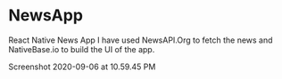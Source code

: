 # NewsApp
React Native News App
I have used NewsAPI.Org to fetch the news and NativeBase.io to build the UI of the app.

Screenshot 2020-09-06 at 10.59.45 PM
